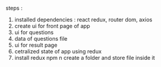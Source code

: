 steps :
1. installed dependencies : react redux, router dom, axios 
2. create ui for front page of app 
3. ui for questions 
4. data of questions file 
5. ui for result page 
6. cetralized state of app using redux
7. install redux npm n create a folder and store file inside it 